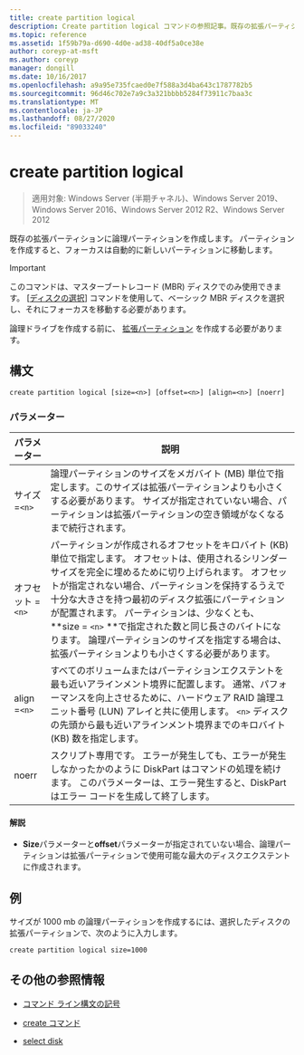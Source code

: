 ```yaml
---
title: create partition logical
description: Create partition logical コマンドの参照記事。既存の拡張パーティションに論理パーティションを作成します。
ms.topic: reference
ms.assetid: 1f59b79a-d690-4d0e-ad38-40df5a0ce38e
author: coreyp-at-msft
ms.author: coreyp
manager: dongill
ms.date: 10/16/2017
ms.openlocfilehash: a9a95e735fcaed0e7f588a3d4ba643c1787782b5
ms.sourcegitcommit: 96d46c702e7a9c3a321bbbb5284f73911c7baa3c
ms.translationtype: MT
ms.contentlocale: ja-JP
ms.lasthandoff: 08/27/2020
ms.locfileid: "89033240"
---
```

# <a name="create-partition-logical"></a>create partition logical

> 適用対象: Windows Server (半期チャネル)、Windows Server 2019、Windows Server 2016、Windows Server 2012 R2、Windows Server 2012

既存の拡張パーティションに論理パーティションを作成します。 パーティションを作成すると、フォーカスは自動的に新しいパーティションに移動します。

>[!IMPORTANT]
> このコマンドは、マスターブートレコード (MBR) ディスクでのみ使用できます。 [[ディスクの選択](select-disk.md)] コマンドを使用して、ベーシック MBR ディスクを選択し、それにフォーカスを移動する必要があります。
>
> 論理ドライブを作成する前に、 [拡張パーティション](create-partition-extended.md) を作成する必要があります。

## <a name="syntax"></a>構文

```
create partition logical [size=<n>] [offset=<n>] [align=<n>] [noerr]
```

### <a name="parameters"></a>パラメーター

| パラメーター | 説明 |
| --------- | ----------- |
| サイズ =`<n>` | 論理パーティションのサイズをメガバイト (MB) 単位で指定します。このサイズは拡張パーティションよりも小さくする必要があります。 サイズが指定されていない場合、パーティションは拡張パーティションの空き領域がなくなるまで続行されます。 |
| オフセット =`<n>` | パーティションが作成されるオフセットをキロバイト (KB) 単位で指定します。 オフセットは、使用されるシリンダーサイズを完全に埋めるために切り上げられます。 オフセットが指定されない場合、パーティションを保持するうえで十分な大きさを持つ最初のディスク拡張にパーティションが配置されます。 パーティションは、少なくとも、 **size = `<n>` **で指定された数と同じ長さのバイトになります。 論理パーティションのサイズを指定する場合は、拡張パーティションよりも小さくする必要があります。 |
| align =`<n>` | すべてのボリュームまたはパーティションエクステントを最も近いアラインメント境界に配置します。 通常、パフォーマンスを向上させるために、ハードウェア RAID 論理ユニット番号 (LUN) アレイと共に使用します。 `<n>` ディスクの先頭から最も近いアラインメント境界までのキロバイト (KB) 数を指定します。 |
| noerr | スクリプト専用です。 エラーが発生しても、エラーが発生しなかったかのように DiskPart はコマンドの処理を続けます。 このパラメーターは、エラー発生すると、DiskPart はエラー コードを生成して終了します。 |

#### <a name="remarks"></a>解説

- **Size**パラメーターと**offset**パラメーターが指定されていない場合、論理パーティションは拡張パーティションで使用可能な最大のディスクエクステントに作成されます。

## <a name="examples"></a>例

サイズが 1000 mb の論理パーティションを作成するには、選択したディスクの拡張パーティションで、次のように入力します。

```
create partition logical size=1000
```

## <a name="additional-references"></a>その他の参照情報

- [コマンド ライン構文の記号](command-line-syntax-key.md)

- [create コマンド](create.md)

- [select disk](select-disk.md)
